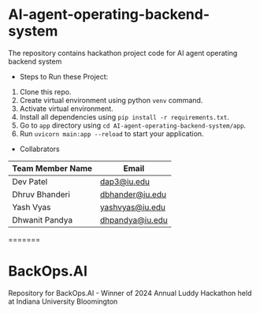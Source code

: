 # AI-agent-operating-backend-system
The repository contains hackathon project code for AI agent operating backend system

* Steps to Run these Project:

1. Clone this repo.
2. Create virtual environment using python `venv` command.
3. Activate virtual environment.
4. Install all dependencies using `pip install -r requirements.txt`.
5. Go to `app` directory using `cd AI-agent-operating-backend-system/app`.
6. Run `uvicorn main:app --reload` to start your application.

* Collabrators

| Team Member Name | Email |
| ----- | ----- |
| Dev Patel | dap3@iu.edu |
| Dhruv Bhanderi | dbhander@iu.edu |
| Yash Vyas | yashvyas@iu.edu |
| Dhwanit Pandya | dhpandya@iu.edu |

=======
# BackOps.AI
Repository for BackOps.AI - Winner of 2024 Annual Luddy Hackathon held at Indiana University Bloomington
